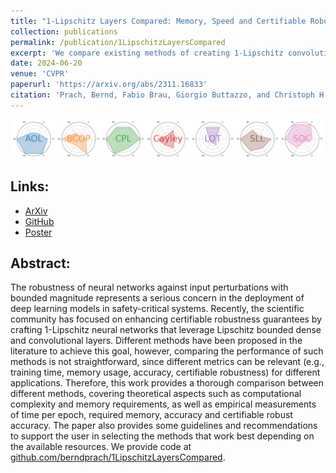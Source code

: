 ```yaml
---
title: "1-Lipschitz Layers Compared: Memory, Speed and Certifiable Robustness"
collection: publications
permalink: /publication/1LipschitzLayersCompared
excerpt: 'We compare existing methods of creating 1-Lipschitz convolutions, analysing them both theoretically as well as experimentally.'
date: 2024-06-20
venue: 'CVPR'
paperurl: 'https://arxiv.org/abs/2311.16833'
citation: 'Prach, Bernd, Fabio Brau, Giorgio Buttazzo, and Christoph H. Lampert. "1-Lipschitz Layers Compared: Memory, Speed, and Certifiable Robustness." arXiv preprint arXiv:2311.16833 (2023).'
---
```


<img src="/images/star_plot_line.png" alt="Radar plot of results" width="1200"/>


## Links:
- [ArXiv](https://arxiv.org/abs/2311.16833)
- [GitHub](https://github.com/berndprach/1LipschitzLayersCompared)
- [Poster](https://drive.google.com/file/d/1774juF7XtxgJTUi8g0a8B8sH8AuSvRj7/view?usp=sharing)

## Abstract:
The robustness of neural networks against input perturbations with bounded magnitude represents a serious concern 
in the deployment of deep learning models in safety-critical systems. Recently, the scientific community has 
focused on enhancing certifiable robustness guarantees by crafting 1-Lipschitz neural networks that leverage 
Lipschitz bounded dense and convolutional layers. Different methods have been proposed in the literature to 
achieve this goal, however, comparing the performance of such methods is not straightforward, since different 
metrics can be relevant (e.g., training time, memory usage, accuracy, certifiable robustness) for different 
applications. Therefore, this work provides a thorough comparison between different methods, covering theoretical 
aspects such as computational complexity and memory requirements, as well as empirical measurements of time per 
epoch, required memory, accuracy and certifiable robust accuracy. The paper also provides some guidelines and 
recommendations to support the user in selecting the methods that work best depending on the available resources. 
We provide code at [github.com/berndprach/1LipschitzLayersCompared](https://github.com/berndprach/1LipschitzLayersCompared).

